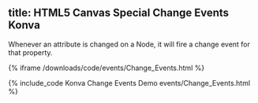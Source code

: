 title: HTML5 Canvas Special Change Events Konva
---

Whenever an attribute is changed on a Node, it will fire a change event for that property.

{% iframe /downloads/code/events/Change_Events.html %}

{% include_code Konva Change Events Demo events/Change_Events.html %}

